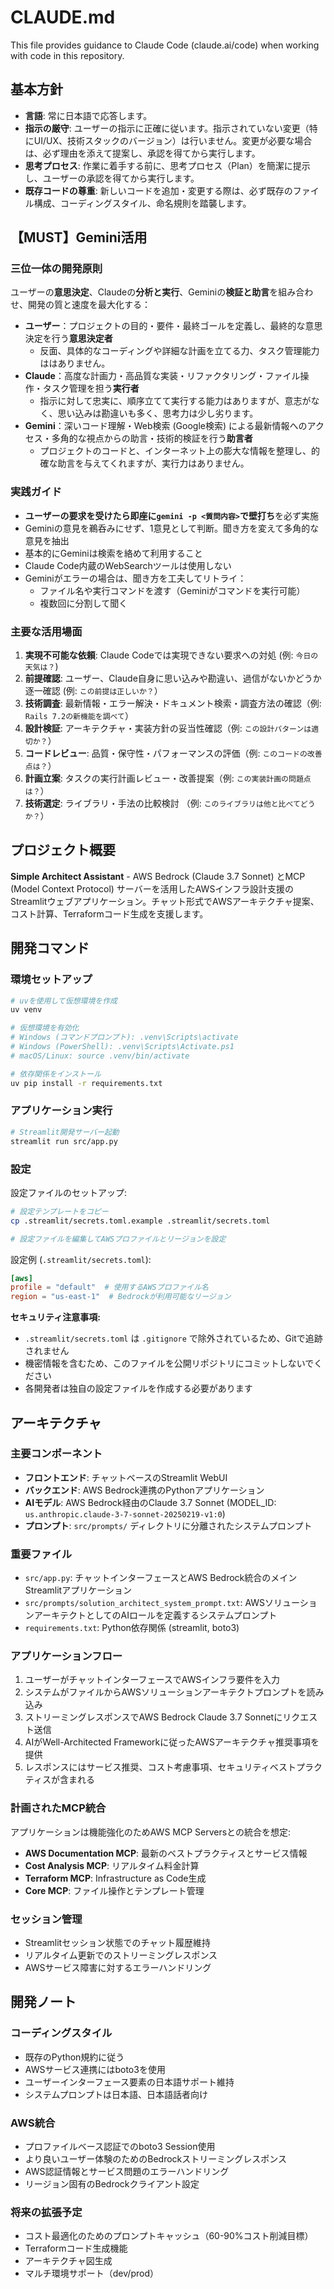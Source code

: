 # CLAUDE.md

This file provides guidance to Claude Code (claude.ai/code) when working with code in this repository.

## 基本方針

- **言語**: 常に日本語で応答します。
- **指示の厳守**: ユーザーの指示に正確に従います。指示されていない変更（特にUI/UX、技術スタックのバージョン）は行いません。変更が必要な場合は、必ず理由を添えて提案し、承認を得てから実行します。
- **思考プロセス**: 作業に着手する前に、思考プロセス（Plan）を簡潔に提示し、ユーザーの承認を得てから実行します。
- **既存コードの尊重**: 新しいコードを追加・変更する際は、必ず既存のファイル構成、コーディングスタイル、命名規則を踏襲します。

## 【MUST】Gemini活用

### 三位一体の開発原則

ユーザーの**意思決定**、Claudeの**分析と実行**、Geminiの**検証と助言**を組み合わせ、開発の質と速度を最大化する：

- **ユーザー**：プロジェクトの目的・要件・最終ゴールを定義し、最終的な意思決定を行う**意思決定者**
  - 反面、具体的なコーディングや詳細な計画を立てる力、タスク管理能力ははありません。
- **Claude**：高度な計画力・高品質な実装・リファクタリング・ファイル操作・タスク管理を担う**実行者**
  - 指示に対して忠実に、順序立てて実行する能力はありますが、意志がなく、思い込みは勘違いも多く、思考力は少し劣ります。
- **Gemini**：深いコード理解・Web検索 (Google検索) による最新情報へのアクセス・多角的な視点からの助言・技術的検証を行う**助言者**
  - プロジェクトのコードと、インターネット上の膨大な情報を整理し、的確な助言を与えてくれますが、実行力はありません。

### 実践ガイド

- **ユーザーの要求を受けたら即座に`gemini -p <質問内容>`で壁打ち**を必ず実施
- Geminiの意見を鵜呑みにせず、1意見として判断。聞き方を変えて多角的な意見を抽出
- 基本的にGeminiは検索を絡めて利用すること
- Claude Code内蔵のWebSearchツールは使用しない
- Geminiがエラーの場合は、聞き方を工夫してリトライ：
  - ファイル名や実行コマンドを渡す（Geminiがコマンドを実行可能）
  - 複数回に分割して聞く

### 主要な活用場面

1. **実現不可能な依頼**: Claude Codeでは実現できない要求への対処 (例: `今日の天気は？`)
2. **前提確認**: ユーザー、Claude自身に思い込みや勘違い、過信がないかどうか逐一確認 (例: `この前提は正しいか？`）
3. **技術調査**: 最新情報・エラー解決・ドキュメント検索・調査方法の確認（例: `Rails 7.2の新機能を調べて`）
4. **設計検証**: アーキテクチャ・実装方針の妥当性確認（例: `この設計パターンは適切か？`）
5. **コードレビュー**: 品質・保守性・パフォーマンスの評価（例: `このコードの改善点は？`）
6. **計画立案**: タスクの実行計画レビュー・改善提案（例: `この実装計画の問題点は？`）
7. **技術選定**: ライブラリ・手法の比較検討 （例: `このライブラリは他と比べてどうか？`）

## プロジェクト概要

**Simple Architect Assistant** - AWS Bedrock (Claude 3.7 Sonnet) とMCP (Model Context Protocol) サーバーを活用したAWSインフラ設計支援のStreamlitウェブアプリケーション。チャット形式でAWSアーキテクチャ提案、コスト計算、Terraformコード生成を支援します。

## 開発コマンド

### 環境セットアップ

```bash
# uvを使用して仮想環境を作成
uv venv

# 仮想環境を有効化
# Windows (コマンドプロンプト): .venv\Scripts\activate
# Windows (PowerShell): .venv\Scripts\Activate.ps1
# macOS/Linux: source .venv/bin/activate

# 依存関係をインストール
uv pip install -r requirements.txt
```

### アプリケーション実行

```bash
# Streamlit開発サーバー起動
streamlit run src/app.py
```

### 設定

設定ファイルのセットアップ:

```bash
# 設定テンプレートをコピー
cp .streamlit/secrets.toml.example .streamlit/secrets.toml

# 設定ファイルを編集してAWSプロファイルとリージョンを設定
```

設定例 (`.streamlit/secrets.toml`):

```toml
[aws]
profile = "default"  # 使用するAWSプロファイル名
region = "us-east-1"  # Bedrockが利用可能なリージョン
```

**セキュリティ注意事項:**

- `.streamlit/secrets.toml` は `.gitignore` で除外されているため、Gitで追跡されません
- 機密情報を含むため、このファイルを公開リポジトリにコミットしないでください
- 各開発者は独自の設定ファイルを作成する必要があります

## アーキテクチャ

### 主要コンポーネント

- **フロントエンド**: チャットベースのStreamlit WebUI
- **バックエンド**: AWS Bedrock連携のPythonアプリケーション
- **AIモデル**: AWS Bedrock経由のClaude 3.7 Sonnet (MODEL_ID: `us.anthropic.claude-3-7-sonnet-20250219-v1:0`)
- **プロンプト**: `src/prompts/` ディレクトリに分離されたシステムプロンプト

### 重要ファイル

- `src/app.py`: チャットインターフェースとAWS Bedrock統合のメインStreamlitアプリケーション
- `src/prompts/solution_architect_system_prompt.txt`: AWSソリューションアーキテクトとしてのAIロールを定義するシステムプロンプト
- `requirements.txt`: Python依存関係 (streamlit, boto3)

### アプリケーションフロー

1. ユーザーがチャットインターフェースでAWSインフラ要件を入力
2. システムがファイルからAWSソリューションアーキテクトプロンプトを読み込み
3. ストリーミングレスポンスでAWS Bedrock Claude 3.7 Sonnetにリクエスト送信
4. AIがWell-Architected Frameworkに従ったAWSアーキテクチャ推奨事項を提供
5. レスポンスにはサービス推奨、コスト考慮事項、セキュリティベストプラクティスが含まれる

### 計画されたMCP統合

アプリケーションは機能強化のためAWS MCP Serversとの統合を想定:

- **AWS Documentation MCP**: 最新のベストプラクティスとサービス情報
- **Cost Analysis MCP**: リアルタイム料金計算
- **Terraform MCP**: Infrastructure as Code生成
- **Core MCP**: ファイル操作とテンプレート管理

### セッション管理

- Streamlitセッション状態でのチャット履歴維持
- リアルタイム更新でのストリーミングレスポンス
- AWSサービス障害に対するエラーハンドリング

## 開発ノート

### コーディングスタイル

- 既存のPython規約に従う
- AWSサービス連携にはboto3を使用
- ユーザーインターフェース要素の日本語サポート維持
- システムプロンプトは日本語、日本語話者向け

### AWS統合

- プロファイルベース認証でのboto3 Session使用
- より良いユーザー体験のためのBedrockストリーミングレスポンス
- AWS認証情報とサービス問題のエラーハンドリング
- リージョン固有のBedrockクライアント設定

### 将来の拡張予定

- コスト最適化のためのプロンプトキャッシュ（60-90%コスト削減目標）
- Terraformコード生成機能
- アーキテクチャ図生成
- マルチ環境サポート（dev/prod）
